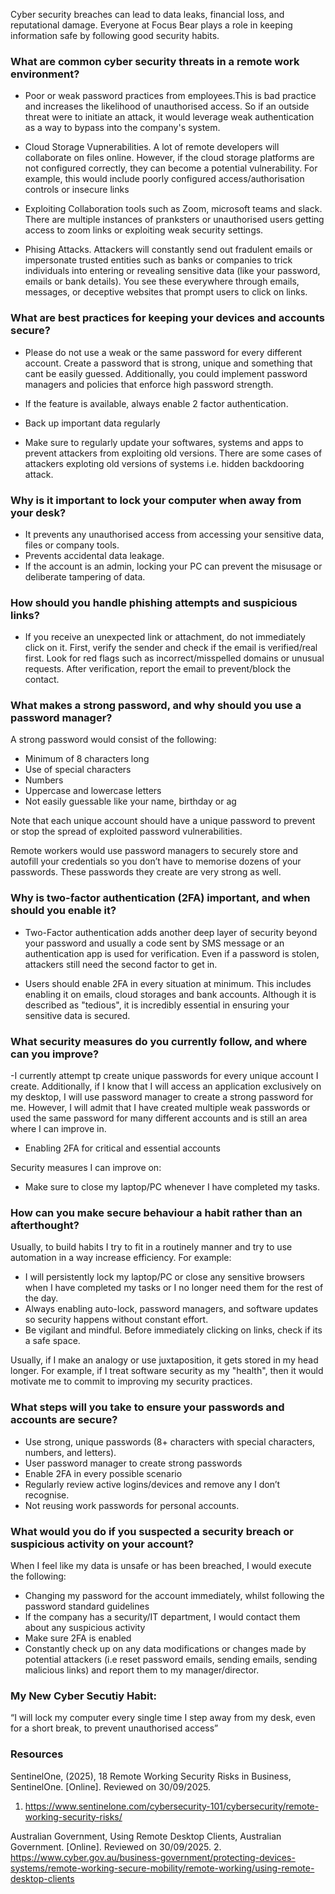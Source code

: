 
Cyber security breaches can lead to data leaks, financial loss, and reputational damage. Everyone at Focus Bear plays a role in keeping information safe by following good security habits.


### What are common cyber security threats in a remote work environment?

- Poor or weak password practices from employees.This is bad practice and increases the likelihood of unauthorised access. So if an outside threat were to initiate an attack, it would leverage weak authentication as a way to bypass into the company's system.

- Cloud Storage Vupnerabilities. A lot of remote developers will collaborate on files online. However, if the cloud storage platforms are not configured correctly, they can become a potential vulnerability. For example, this would include poorly configured access/authorisation controls or insecure links

- Exploiting Collaboration tools such as Zoom, microsoft teams and slack. There are multiple instances of pranksters or unauthorised users getting access to zoom links or exploiting weak security settings.

- Phising Attacks. Attackers will constantly send out fradulent emails or impersonate trusted entities such as banks or companies to trick individuals into entering or revealing sensitive data (like your password, emails or bank details). You see these everywhere through emails, messages, or deceptive websites that prompt users to click on links.


### What are best practices for keeping your devices and accounts secure?

- Please do not use a weak or the same password for every different account. Create a password that is strong, unique and something that cant be easily guessed. Additionally, you could implement password managers and policies that enforce high password strength. 

- If the feature is available, always enable 2 factor authentication.

- Back up important data regularly

- Make sure to regularly update your softwares, systems and apps to prevent attackers from exploiting old versions. There are some cases of attackers exploting old versions of systems i.e. hidden backdooring attack.


### Why is it important to lock your computer when away from your desk?

- It prevents any unauthorised access from accessing your sensitive data, files or company tools.
- Prevents accidental data leakage.
- If the account is an admin, locking your PC can prevent the misusage or deliberate tampering of data.


### How should you handle phishing attempts and suspicious links?

- If you receive an unexpected link or attachment, do not immediately click on it. First, verify the sender and check if the email is verified/real first. Look for red flags such as incorrect/misspelled domains or unusual requests. After verification, report the email to prevent/block the contact.


### What makes a strong password, and why should you use a password manager?

A strong password would consist of the following:
- Minimum of 8 characters long
- Use of special characters
- Numbers
- Uppercase and lowercase letters
- Not easily guessable like your name, birthday or ag

Note that each unique account should have a unique password to prevent or stop the spread of exploited password vulnerabilities.

Remote workers would use password managers to securely store and autofill your credentials so you don’t have to memorise dozens of your passwords. These passwords they create are very strong as well.


### Why is two-factor authentication (2FA) important, and when should you enable it?

- Two-Factor authentication adds another deep layer of security beyond your password and usually a code sent by SMS message or an authentication app is used for verification. Even if a password is stolen, attackers still need the second factor to get in.

- Users should enable 2FA in every situation at minimum. This includes enabling it on emails, cloud storages and bank accounts. Although it is described as "tedious", it is incredibly essential in ensuring your sensitive data is secured.




### What security measures do you currently follow, and where can you improve?

-I currently attempt tp create unique passwords for every unique account I create. Additionally, if I know that I will access an application exclusively on my desktop, I will use password manager to create a strong password for me. However, I will admit that I have created multiple weak passwords or used the same password for many different accounts and is still an area where I can improve in.

- Enabling 2FA for critical and essential accounts

Security measures I can improve on:
- Make sure to close my laptop/PC whenever I have completed my tasks.


### How can you make secure behaviour a habit rather than an afterthought?
Usually, to build habits I try to fit in a routinely manner and try to use automation in a way increase efficiency. For example:
- I will persistently lock my laptop/PC or close any sensitive browsers when I have completed my tasks or I no longer need them for the rest of the day.
- Always enabling auto-lock, password managers, and software updates so security happens without constant effort.
- Be vigilant and mindful. Before immediately clicking on links, check if its a safe space.

Usually, if I make an analogy or use juxtaposition, it gets stored in my head longer. For example, 
if I treat software security as my "health", then it would motivate me to commit to improving my security practices.


### What steps will you take to ensure your passwords and accounts are secure?
- Use strong, unique passwords (8+ characters with special characters, numbers, and letters).
- User password manager to create strong passwords
- Enable 2FA in every possible scenario
- Regularly review active logins/devices and remove any I don’t recognise.
- Not reusing work passwords for personal accounts.


### What would you do if you suspected a security breach or suspicious activity on your account?
When I feel like my data is unsafe or has been breached, I would execute the following:
- Changing my password for the account immediately, whilst following the password standard guidelines
- If the company has a security/IT department, I would contact them about any suspicious activity
- Make sure 2FA is enabled
- Constantly check up on any data modifications or changes made by potential attackers (i.e reset password emails, sending emails, sending malicious links) and report them to my manager/director.


### My New Cyber Secutiy Habit:
“I will lock my computer every single time I step away from my desk, even for a short break, to prevent unauthorised access”


### Resources

SentinelOne, (2025), 18 Remote Working Security Risks in Business, SentinelOne. [Online]. Reviewed on 30/09/2025.
1. https://www.sentinelone.com/cybersecurity-101/cybersecurity/remote-working-security-risks/

Australian Government, Using Remote Desktop Clients, Australian Government. [Online]. Reviewed on 30/09/2025.
2. https://www.cyber.gov.au/business-government/protecting-devices-systems/remote-working-secure-mobility/remote-working/using-remote-desktop-clients

